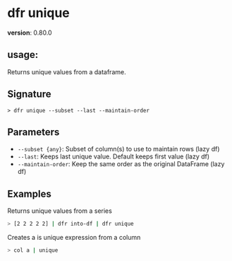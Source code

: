 # dfr unique

**version**: 0.80.0

## **usage**:

Returns unique values from a dataframe.

## Signature

`> dfr unique --subset --last --maintain-order`

## Parameters

- `--subset {any}`: Subset of column(s) to use to maintain rows (lazy df)
- `--last`: Keeps last unique value. Default keeps first value (lazy df)
- `--maintain-order`: Keep the same order as the original DataFrame (lazy df)

## Examples

Returns unique values from a series

```bash
> [2 2 2 2 2] | dfr into-df | dfr unique
```

Creates a is unique expression from a column

```bash
> col a | unique
```
